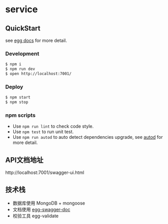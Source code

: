 # service



## QuickStart

<!-- add docs here for user -->

see [egg docs][egg] for more detail.

### Development

```bash
$ npm i
$ npm run dev
$ open http://localhost:7001/
```

### Deploy

```bash
$ npm start
$ npm stop
```

### npm scripts

- Use `npm run lint` to check code style.
- Use `npm test` to run unit test.
- Use `npm run autod` to auto detect dependencies upgrade, see [autod](https://www.npmjs.com/package/autod) for more detail.


[egg]: https://eggjs.org


## API文档地址
http://localhost:7001/swagger-ui.html

## 技术栈
- 数据库使用 MongoDB + mongoose
- 文档使用 [egg-swagger-doc](https://github.com/Yanshijie-EL/egg-swagger-doc)
- 校验工具 egg-validate

